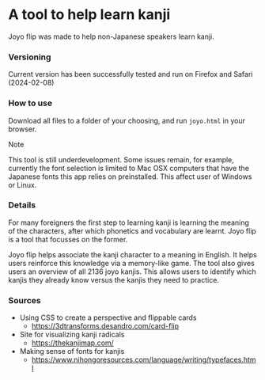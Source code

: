 # A tool to help learn kanji

Joyo flip was made to help non-Japanese speakers learn kanji. 

### Versioning

Current version has been successfully tested and run on Firefox and Safari (2024-02-08)

### How to use

Download all files to a folder of your choosing, and run `joyo.html` in your browser.

> [!NOTE]
> This tool is still underdevelopment. Some issues remain, for example, currently the font selection is limited to Mac OSX computers that have the Japanese fonts this app relies on preinstalled. This affect user of Windows or Linux. 

### Details

For many foreigners the first step to learning kanji is learning the meaning of the characters, after which phonetics and vocabulary are learnt. Joyo flip is a tool that focusses on the former. 

Joyo flip helps associate the kanji character to a meaning in English. It helps users reinforce this knowledge via a memory-like game. The tool also gives users an overview of all 2136 joyo kanjis. This allows users to identify which kanjis they already know versus the kanjis they need to practice.

### Sources

- Using CSS to create a perspective and flippable cards
  - https://3dtransforms.desandro.com/card-flip
- Site for visualizing kanji radicals
  - https://thekanjimap.com/
- Making sense of fonts for kanjis
  - https://www.nihongoresources.com/language/writing/typefaces.html

